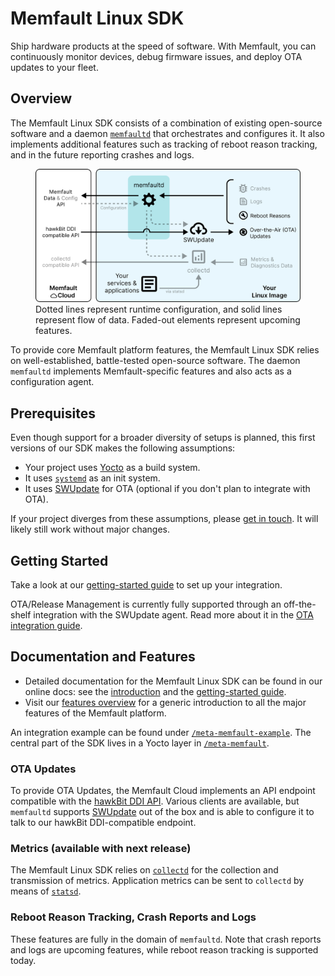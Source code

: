 # Memfault Linux SDK

Ship hardware products at the speed of software. With Memfault, you can
continuously monitor devices, debug firmware issues, and deploy OTA updates to
your fleet.

## Overview

The Memfault Linux SDK consists of a combination of existing open-source
software and a daemon [`memfaultd`][source-memfaultd] that orchestrates and
configures it. It also implements additional features such as tracking of reboot
reason tracking, and in the future reporting crashes and logs.

<p>
  <figure>
    <img
      src="/README-overview.svg"
      alt="Overview of the Memfault Linux SDK"
    />
    <figcaption>
      Dotted lines represent runtime configuration, and solid lines represent flow
      of data. Faded-out elements represent upcoming features.
    </figcaption>
  </figure>
</p>

To provide core Memfault platform features, the Memfault Linux SDK relies on
well-established, battle-tested open-source software. The daemon `memfaultd`
implements Memfault-specific features and also acts as a configuration agent.

[source-memfaultd]:
  https://github.com/memfault/memfault-linux-sdk/tree/master/meta-memfault/recipes-memfault/memfaultd/files/memfaultd

## Prerequisites

Even though support for a broader diversity of setups is planned, this first
versions of our SDK makes the following assumptions:

- Your project uses [Yocto][yocto-homepage] as a build system.
- It uses [`systemd`][systemd-homepage] as an init system.
- It uses [SWUpdate][swupdate-homepage] for OTA (optional if you don't plan to
  integrate with OTA).

If your project diverges from these assumptions, please [get in
touch][get-in-touch]. It will likely still work without major changes.

[get-in-touch]: https://memfault.com/contact/

## Getting Started

Take a look at our [getting-started guide][docs-getting-started] to set up your
integration.

OTA/Release Management is currently fully supported through an off-the-shelf
integration with the SWUpdate agent. Read more about it in the [OTA integration
guide][docs-ota].

[systemd-homepage]: https://systemd.io/
[swupdate-homepage]: https://swupdate.org/
[yocto-homepage]: https://www.yoctoproject.org/
[docs-getting-started]:
  https://docs.memfault.com/docs/linux/linux-getting-started-guide
[docs-ota]:
  https://docs.memfault.com/docs/linux/linux-releases-integration-guide

## Documentation and Features

- Detailed documentation for the Memfault Linux SDK can be found in our online
  docs: see the [introduction][docs-linux-introduction] and the [getting-started
  guide][docs-linux-getting-started].
- Visit our [features overview][docs-platform] for a generic introduction to all
  the major features of the Memfault platform.

[docs-platform]: https://docs.memfault.com/docs/platform/introduction/
[docs-linux-introduction]: https://docs.memfault.com/docs/linux/introduction
[docs-linux-getting-started]:
  https://docs.memfault.com/docs/linux/linux-getting-started-guide

An integration example can be found under
[`/meta-memfault-example`](/meta-memfault-example). The central part of the SDK
lives in a Yocto layer in [`/meta-memfault`](/meta-memfault).

### OTA Updates

To provide OTA Updates, the Memfault Cloud implements an API endpoint compatible
with the [hawkBit DDI API][hawkbit-ddi]. Various clients are available, but
`memfaultd` supports [SWUpdate][swupdate-homepage] out of the box and is able to
configure it to talk to our hawkBit DDI-compatible endpoint.

[hawkbit-homepage]: https://www.eclipse.org/hawkbit/
[hawkbit-ddi]: https://www.eclipse.org/hawkbit/apis/ddi_api/
[swupdate-homepage]: https://swupdate.org/

### Metrics (available with next release)

The Memfault Linux SDK relies on [`collectd`][collectd-homepage] for the
collection and transmission of metrics. Application metrics can be sent to
`collectd` by means of [`statsd`][statsd-homepage].

[collectd-homepage]: https://collectd.org/
[statsd-homepage]: https://github.com/statsd/statsd

### Reboot Reason Tracking, Crash Reports and Logs

These features are fully in the domain of `memfaultd`. Note that crash reports
and logs are upcoming features, while reboot reason tracking is supported today.
